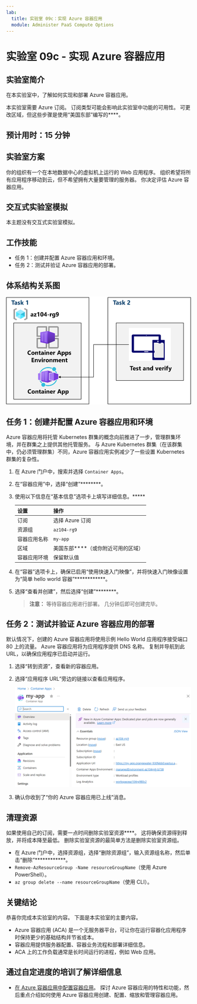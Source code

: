 ```yaml
---
lab:
  title: 实验室 09c：实现 Azure 容器应用
  module: Administer PaaS Compute Options
---
```


# 实验室 09c - 实现 Azure 容器应用

## 实验室简介

在本实验室中，了解如何实现和部署 Azure 容器应用。

本实验室需要 Azure 订阅。 订阅类型可能会影响此实验室中功能的可用性。 可更改区域，但这些步骤是使用“美国东部”编写的****。

## 预计用时：15 分钟

## 实验室方案

你的组织有一个在本地数据中心的虚拟机上运行的 Web 应用程序。 组织希望将所有应用程序移动到云，但不希望拥有大量要管理的服务器。 你决定评估 Azure 容器应用。

## 交互式实验室模拟

本主题没有交互式实验室模拟。 

## 工作技能

- 任务 1：创建并配置 Azure 容器应用和环境。
- 任务 2：测试并验证 Azure 容器应用的部署。

## 体系结构关系图

![任务关系图。](../media/az104-lab09b-aca-architecture.png)

## 任务 1：创建并配置 Azure 容器应用和环境

Azure 容器应用将托管 Kubernetes 群集的概念向前推进了一步，管理群集环境，并在群集之上提供其他托管服务。 与 Azure Kubernetes 群集（在该群集中，仍必须管理群集）不同，Azure 容器应用实例减少了一些设置 Kubernetes 群集的复杂性。

1. 在 Azure 门户中，搜索并选择 `Container Apps`。

1. 在“容器应用”中，选择“创建”********。

1. 使用以下信息在“基本信息”选项卡上填写详细信息。*****

    | 设置 | 操作 |
    |---|---|
    | 订阅 | 选择 Azure 订阅 |
    | 资源组 | `az104-rg9` |
    | 容器应用名称 |  `my-app` |
    | 区域    | 美国东部****（或你附近可用的区域） |
    | 容器应用环境 | 保留默认值 |

1. 在“容器”选项卡上，确保已启用“使用快速入门映像”，并将快速入门映像设置为“简单 hello world 容器”************。

1. 选择“查看并创建”，然后选择“创建”********。

    >**注意：** 等待容器应用进行部署。 几分钟后即可创建完毕。 
 
## 任务 2：测试并验证 Azure 容器应用的部署

默认情况下，创建的 Azure 容器应用将使用示例 Hello World 应用程序接受端口 80 上的流量。 Azure 容器应用将为应用程序提供 DNS 名称。 复制并导航到此 URL，以确保应用程序已启动并运行。

1. 选择“转到资源”，查看新的容器应用。

1. 选择“应用程序 URL”旁边的链接以查看应用程序。

    ![门户中 ACA 概述页的屏幕截图。](../media/az104-lab09b-aca-overview.png)

1. 确认你收到了“你的 Azure 容器应用已上线”消息。
   
## 清理资源

如果使用自己的订阅，需要一点时间删除实验室资源****。 这将确保资源得到释放，并将成本降至最低。 删除实验室资源的最简单方法是删除实验室资源组。 

+ 在 Azure 门户中，选择资源组，选择“删除资源组”，输入资源组名称，然后单击“删除”************。
+ `Remove-AzResourceGroup -Name resourceGroupName`（使用 Azure PowerShell）。
+ `az group delete --name resourceGroupName`（使用 CLI）。



## 关键结论

恭喜你完成本实验室的内容。 下面是本实验室的主要内容。 

+ Azure 容器应用 (ACA) 是一个无服务器平台，可让你在运行容器化应用程序时保持更少的基础结构并节省成本。
+ 容器应用提供服务器配置、容器业务流程和部署详细信息。 
+ ACA 上的工作负载通常是长时间运行的进程，例如 Web 应用。

## 通过自定进度的培训了解详细信息

+ [在 Azure 容器应用中配置容器应用](https://learn.microsoft.com/training/modules/configure-container-app-azure-container-apps/)。 探讨 Azure 容器应用的特性和功能，然后重点介绍如何使用 Azure 容器应用创建、配置、缩放和管理容器应用。
     
